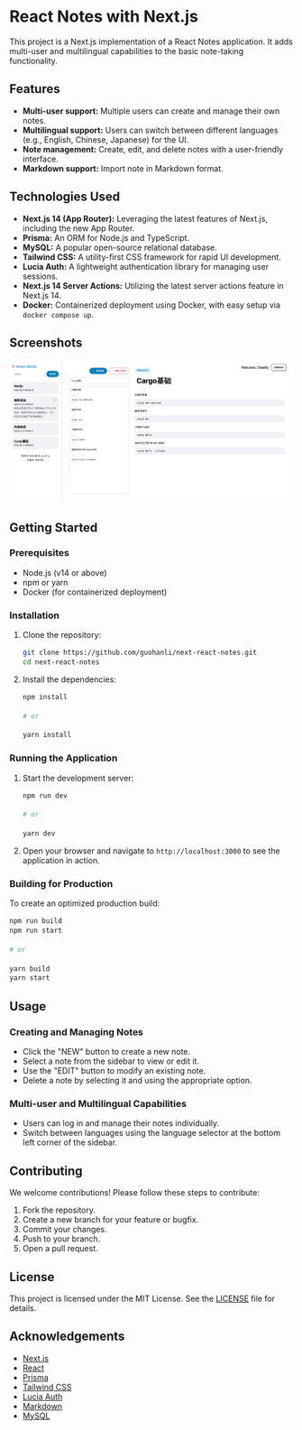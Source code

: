 # React Notes with Next.js

This project is a Next.js implementation of a React Notes application. It adds multi-user and multilingual capabilities to the basic note-taking functionality.

## Features

- **Multi-user support:** Multiple users can create and manage their own notes.
- **Multilingual support:** Users can switch between different languages (e.g., English, Chinese, Japanese) for the UI.
- **Note management:** Create, edit, and delete notes with a user-friendly interface.
- **Markdown support:** Import note in Markdown format.

## Technologies Used

- **Next.js 14 (App Router):** Leveraging the latest features of Next.js, including the new App Router.
- **Prisma:** An ORM for Node.js and TypeScript.
- **MySQL:** A popular open-source relational database.
- **Tailwind CSS:** A utility-first CSS framework for rapid UI development.
- **Lucia Auth:** A lightweight authentication library for managing user sessions.
- **Next.js 14 Server Actions:** Utilizing the latest server actions feature in Next.js 14.
- **Docker:** Containerized deployment using Docker, with easy setup via `docker compose up`.

## Screenshots

![Screenshot](./screenshot/demo.png)

## Getting Started

### Prerequisites

- Node.js (v14 or above)
- npm or yarn
- Docker (for containerized deployment)

### Installation

1. Clone the repository:

   ```bash
   git clone https://github.com/guohanli/next-react-notes.git
   cd next-react-notes
   ```

2. Install the dependencies:

   ```bash
   npm install

   # or

   yarn install
   ```

### Running the Application

1. Start the development server:

   ```bash
   npm run dev

   # or

   yarn dev
   ```

2. Open your browser and navigate to `http://localhost:3000` to see the application in action.

### Building for Production

To create an optimized production build:

```bash
npm run build
npm run start

# or

yarn build
yarn start
```

## Usage

### Creating and Managing Notes

- Click the "NEW" button to create a new note.
- Select a note from the sidebar to view or edit it.
- Use the "EDIT" button to modify an existing note.
- Delete a note by selecting it and using the appropriate option.

### Multi-user and Multilingual Capabilities

- Users can log in and manage their notes individually.
- Switch between languages using the language selector at the bottom left corner of the sidebar.

## Contributing

We welcome contributions! Please follow these steps to contribute:

1. Fork the repository.
2. Create a new branch for your feature or bugfix.
3. Commit your changes.
4. Push to your branch.
5. Open a pull request.

## License

This project is licensed under the MIT License. See the [LICENSE](LICENSE) file for details.

## Acknowledgements

- [Next.js](https://nextjs.org/)
- [React](https://reactjs.org/)
- [Prisma](https://www.prisma.io/)
- [Tailwind CSS](https://tailwindcss.com/)
- [Lucia Auth](https://lucia-auth.com/)
- [Markdown](https://www.markdownguide.org/)
- [MySQL](https://www.mysql.com/)
